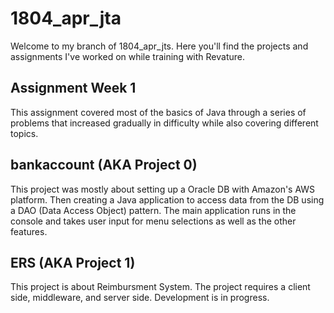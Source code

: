 # 1804_apr_jta

Welcome to my branch of 1804_apr_jts.
Here you'll find the projects and assignments I've worked on while training with Revature.

## Assignment Week 1

This assignment covered most of the basics of Java through a series of problems that increased gradually in difficulty while also covering different topics.

## bankaccount (AKA Project 0)

This project was mostly about setting up a Oracle DB with Amazon's AWS platform. Then creating a Java application to access data from the DB using a DAO (Data Access Object) pattern. The main application runs in the console and takes user input for menu selections as well as the other features.

## ERS (AKA Project 1)

This project is about Reimbursment System. The project requires a client side, middleware, and server side. Development is in progress.